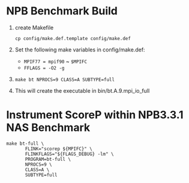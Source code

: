 # NPB Benchmark Build
1. create Makefile 

    `cp config/make.def.template config/make.def`

2. Set the following make variables in config/make.def:

    - `MPIF77 = mpif90` ~ `$MPIFC`
    - `FFLAGS = -O2 -g`
3. `make bt NPROCS=9 CLASS=A SUBTYPE=full`
4. This will create the executable in bin/bt.A.9.mpi_io_full

# Instrument ScoreP within NPB3.3.1 NAS Benchmark
```
make bt-full \
       FLINK="scorep ${MPIFC}" \
       FLINKFLAGS="${FLAGS_DEBUG} -lm" \
       PROGRAM=bt-full \
       NPROCS=9 \
       CLASS=A \
       SUBTYPE=full
```

